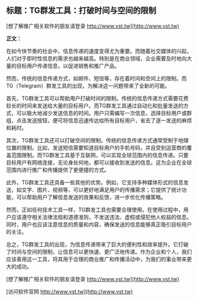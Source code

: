 ## **标题：TG群发工具：打破时间与空间的限制**

[想了解推广相关软件的朋友请登录 http://www.vst.tw](http://www.vst.tw)

**正文：**

在如今快节奏的社会中，信息传递的速度变得尤为重要。而随着社交媒体的兴起，人们对于即时性信息的需求也越来越高。特别是在商业领域，企业需要及时地向大量的目标用户传递信息，以促进销售和推广产品。

然而，传统的信息传递方式，如邮件、短信等，存在着时间和空间上的限制。而TG（Telegram）群发工具的出现，为解决这一问题带来了全新的可能。

首先，TG群发工具可以帮助用户打破时间的限制。传统的信息传递方式需要花费较长的时间来发送给大量的目标用户。而TG群发工具通过自动化和批量发送的方式，可以极大地减少发送信息的时间。用户只需编写一次信息，选择目标用户或群组，点击发送按钮，便可将信息迅速传达给所有目标用户，省去了逐一发送的麻烦和耗时。

其次，TG群发工具还可以打破空间的限制。传统的信息传递方式通常受制于地理位置的限制。比如，发送短信需要知道目标用户的手机号码，并且受到运营商的覆盖范围限制。而TG群发工具基于互联网，可以实现全球范围内的信息传递。只要目标用户有网络连接，无论身处何地，都可以接收到发送的信息。这为企业在全球范围内进行推广和传播提供了更便捷的方式。

此外，TG群发工具还具备一些其他的优势。例如，它支持多种媒体形式的信息发送，如文字、图片、视频等，可以更好地满足用户的传播需求；它提供了统计功能，可以帮助用户了解信息发送的效果和反馈，进一步优化传播策略。

然而，正如任何技术工具一样，TG群发工具也需要合理使用。在使用过程中，用户应该遵守相关法律法规和道德准则，不发送违法、虚假或侵犯他人权益的信息。同时，用户也应该注意信息的质量和内容，确保发送的信息能够真正吸引目标用户的关注。

总之，TG群发工具的出现，为信息传递带来了巨大的便利性和效率提升。它打破了时间与空间的限制，让信息可以更快速、更广泛地传递。作为企业和个人，我们应该善用这一工具，将其用于合理的商业推广和传播活动中，为我们的事业带来更大的成功。

[想了解推广相关软件的朋友请登录 http://www.vst.tw](http://www.vst.tw)


[访问软件官网 http://www.vst.tw](http://www.vst.tw)
